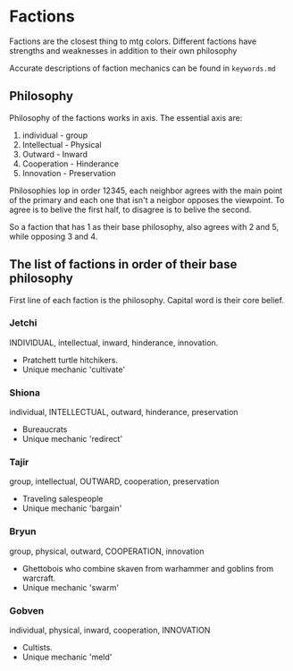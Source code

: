 # Factions

Factions are the closest thing to mtg colors. Different factions have strengths and weaknesses in addition to their own philosophy

Accurate descriptions of faction mechanics can be found in `keywords.md`

## Philosophy

Philosophy of the factions works in axis. The essential axis are:

1. individual - group
2. Intellectual - Physical
3. Outward - Inward
4. Cooperation - Hinderance
5. Innovation - Preservation

Philosophies lop in order 12345, each neighbor agrees with the main point of the primary and each one that isn't a neigbor opposes the viewpoint. To agree is to belive the first half, to disagree is to belive the second.

So a faction that has 1 as their base philosophy, also agrees with 2 and 5, while opposing 3 and 4.

## The list of factions in order of their base philosophy

First line of each faction is the philosophy. Capital word is their core belief.

### Jetchi

INDIVIDUAL, intellectual, inward, hinderance, innovation.

* Pratchett turtle hitchikers.
* Unique mechanic 'cultivate'

### Shiona

individual, INTELLECTUAL, outward, hinderance, preservation

* Bureaucrats
* Unique mechanic 'redirect'

### Tajir

group, intellectual, OUTWARD, cooperation, preservation

* Traveling salespeople
* Unique mechanic 'bargain'

### Bryun

group, physical, outward, COOPERATION, innovation

* Ghettobois who combine skaven from warhammer and goblins from warcraft.
* Unique mechanic 'swarm'

### Gobven

individual, physical, inward, cooperation, INNOVATION

* Cultists.
* Unique mechanic 'meld'
